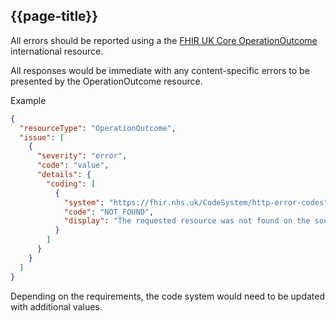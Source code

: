 ## {{page-title}}

All errors should be reported using a the [FHIR UK Core OperationOutcome](https://simplifier.net/hl7fhirukcorer4/ukcore-operationoutcome) international resource.

All responses would be immediate with any content-specific errors to be presented by the OperationOutcome resource.


Example

```json
{
  "resourceType": "OperationOutcome",
  "issue": [
    {
      "severity": "error",
      "code": "value",
      "details": {
        "coding": [
          {
            "system": "https://fhir.nhs.uk/CodeSystem/http-error-codes",
            "code": "NOT_FOUND",
            "display": "The requested resource was not found on the source system."
          }
        ]
      }
    }
  ]
}
```

Depending on the requirements, the code system would need to be updated with additional values.